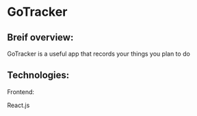 # GoTracker

## Breif overview:

GoTracker is a useful app that records your things you plan to do

## Technologies:
Frontend:

React.js
